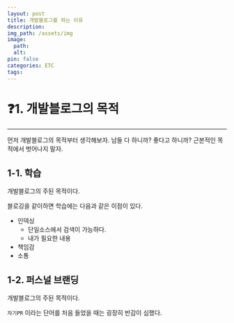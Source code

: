```yaml
---
layout: post
title: 개발블로그를 하는 이유
description:
img_path: /assets/img
image:
  path:
  alt:
pin: false
categories: ETC
tags:
---
```


# ❓1. 개발블로그의 목적

<hr/>

먼저 개발블로그의 목적부터 생각해보자.
남들 다 하니까? 좋다고 하니까?
근본적인 목적에서 벗어나지 말자.

## 1-1. 학습

개발블로그의 주된 목적이다.

블로깅을 같이하면 학습에는 다음과 같은 이점이 있다.

- 인덱싱
  - 단일소스에서 검색이 가능하다.
  - 내가 필요한 내용
- 책임감
- 소통

## 1-2. 퍼스널 브랜딩

개발블로그의 주된 목적이다.

`자기PR` 이라는 단어를 처음 들었을 때는 굉장히 반감이 심했다.
